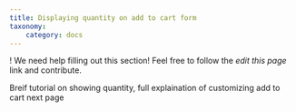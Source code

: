 ```yaml
---
title: Displaying quantity on add to cart form
taxonomy:
    category: docs
---
```


! We need help filling out this section! Feel free to follow the *edit this page* link and contribute.

Breif tutorial on showing quantity, full explaination of customizing add to cart next page

